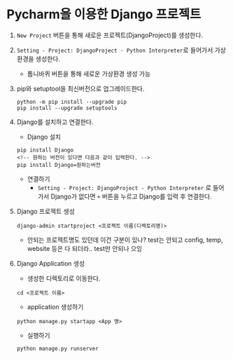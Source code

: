 # Pycharm을 이용한 Django 프로젝트
1. `New Project` 버튼을 통해 새로운 프로젝트(DjangoProject)를 생성한다.


2. `Setting - Project: DjangoProject - Python Interpreter`로 들어가서 가상환경을 생성한다.
    - 톱니바퀴 버튼을 통해 새로운 가상환경 생성 가능

3. pip와 setuptool을 최신버전으로 업그레이드한다.
    ```
    python -m pip install --upgrade pip
    pip install --upgrade setuptools
    ```
    
4. Django를 설치하고 연결한다.
    - Django 설치
    ```
    pip install Django
    <!-- 원하는 버전이 있다면 다음과 같이 입력한다. -->
    pip install Django=원하는버전
    ```
    - 연결하기
        - `Setting - Project: DjangoProject - Python Interpreter` 로 들어가서 Django가 없다면 `+` 버튼을 누르고 Django를 입력 후 연결한다.

5. Django 프로젝트 생성
    ```
    django-admin startproject <프로젝트 이름(디렉토리명)>
    ```
    - 안되는 프로젝트명도 있던데 이건 구분이 있나? test는 안되고 config, temp, website 등은 다 되더라.. test만 안되나 으잉

6. Django Application 생성
    - 생성한 디렉토리로 이동한다.
    ```
    cd <프로젝트 이름>
    ```
    - application 생성하기
    ```
    python manage.py startapp <App 명>
    ```
    - 실행하기
    ```
    python manage.py runserver
    ```
